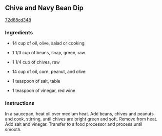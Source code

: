 ## Chive and Navy Bean Dip

[72d68cd348](http://www.food.com/recipe/chive-and-navy-bean-dip-500669)

### Ingredients

 - 14 cup of oil, olive, salad or cooking

 - 1 1/3 cup of beans, snap, green, raw

 - 1 1/4 cup of chives, raw

 - 14 cup of oil, corn, peanut, and olive

 - 1 teaspoon of salt, table

 - 1 teaspoon of vinegar, red wine

### Instructions

In a saucepan, heat oil over medium heat. Add beans, chives and peanuts and cook, stirring, until chives are bright green and soft. Remove from heat. Add salt and vinegar. Transfer to a food processor and process until smooth.